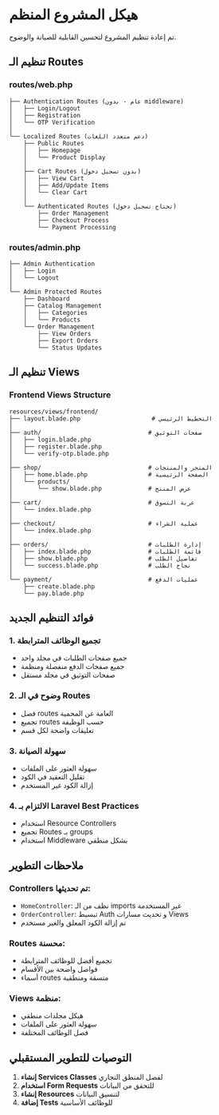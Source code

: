 # هيكل المشروع المنظم

تم إعادة تنظيم المشروع لتحسين القابلية للصيانة والوضوح.

## تنظيم الـ Routes

### routes/web.php
```
├── Authentication Routes (عام - بدون middleware)
│   ├── Login/Logout
│   ├── Registration  
│   └── OTP Verification
│
└── Localized Routes (دعم متعدد اللغات)
    ├── Public Routes
    │   ├── Homepage
    │   └── Product Display
    │
    ├── Cart Routes (بدون تسجيل دخول)
    │   ├── View Cart
    │   ├── Add/Update Items
    │   └── Clear Cart
    │
    └── Authenticated Routes (تحتاج تسجيل دخول)
        ├── Order Management
        ├── Checkout Process
        └── Payment Processing
```

### routes/admin.php
```
├── Admin Authentication
│   ├── Login
│   └── Logout
│
└── Admin Protected Routes
    ├── Dashboard
    ├── Catalog Management
    │   ├── Categories
    │   └── Products
    └── Order Management
        ├── View Orders
        ├── Export Orders
        └── Status Updates
```

## تنظيم الـ Views

### Frontend Views Structure
```
resources/views/frontend/
├── layout.blade.php                    # التخطيط الرئيسي
│
├── auth/                              # صفحات التوثيق
│   ├── login.blade.php
│   ├── register.blade.php
│   └── verify-otp.blade.php
│
├── shop/                              # المتجر والمنتجات
│   ├── home.blade.php                 # الصفحة الرئيسية
│   └── products/
│       └── show.blade.php             # عرض المنتج
│
├── cart/                              # عربة التسوق
│   └── index.blade.php
│
├── checkout/                          # عملية الشراء
│   └── index.blade.php
│
├── orders/                            # إدارة الطلبات
│   ├── index.blade.php                # قائمة الطلبات
│   ├── show.blade.php                 # تفاصيل الطلب
│   └── success.blade.php              # نجاح الطلب
│
└── payment/                           # عمليات الدفع
    ├── create.blade.php
    └── pay.blade.php
```

## فوائد التنظيم الجديد

### 1. تجميع الوظائف المترابطة
- جميع صفحات الطلبات في مجلد واحد
- جميع صفحات الدفع منفصلة ومنظمة
- صفحات التوثيق في مجلد مستقل

### 2. وضوح في الـ Routes
- فصل routes العامة عن المحمية
- تجميع routes حسب الوظيفة
- تعليقات واضحة لكل قسم

### 3. سهولة الصيانة
- سهولة العثور على الملفات
- تقليل التعقيد في الكود
- إزالة الكود غير المستخدم

### 4. الالتزام بـ Laravel Best Practices
- استخدام Resource Controllers
- تجميع Routes بـ groups
- استخدام Middleware بشكل منطقي

## ملاحظات التطوير

### Controllers تم تحديثها:
- `HomeController`: نظف من الـ imports غير المستخدمة
- `OrderController`: تبسيط Auth و تحديث مسارات Views
- تم إزالة الكود المعلق والغير مستخدم

### Routes محسنة:
- تجميع أفضل للوظائف المترابطة
- فواصل واضحة بين الأقسام
- أسماء routes متسقة ومنطقية

### Views منظمة:
- هيكل مجلدات منطقي
- سهولة العثور على الملفات
- فصل الوظائف المختلفة

## التوصيات للتطوير المستقبلي

1. **إنشاء Services Classes** لفصل المنطق التجاري
2. **استخدام Form Requests** للتحقق من البيانات
3. **إنشاء Resources** لتنسيق البيانات
4. **إضافة Tests** للوظائف الأساسية 